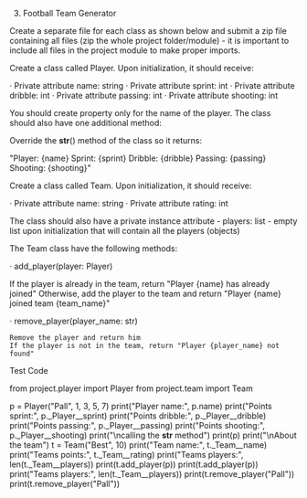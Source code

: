 3. Football Team Generator

Create a separate file for each class as shown below and submit a zip file containing all files (zip the whole project folder/module) - it is important to include all files in the project module to make proper imports.

Create a class called Player. Upon initialization, it should receive:

· Private attribute name: string
· Private attribute sprint: int
· Private attribute dribble: int
· Private attribute passing: int
· Private attribute shooting: int

You should create property only for the name of the player. The class should also have one additional method:

Override the __str__() method of the class so it returns:

"Player: {name}
Sprint: {sprint}
Dribble: {dribble}
Passing: {passing}
Shooting: {shooting}"

Create a class called Team. Upon initialization, it should receive:

· Private attribute name: string
· Private attribute rating: int

The class should also have a private instance attribute - players: list - empty list upon initialization that will contain all the players (objects)

The Team class have the following methods:

· add_player(player: Player)

   If the player is already in the team, return "Player {name} has already joined"
   Otherwise, add the player to the team and return "Player {name} joined team {team_name}"

· remove_player(player_name: str)

    Remove the player and return him
    If the player is not in the team, return "Player {player_name} not found"



Test Code

from project.player import Player
from project.team import Team

p = Player("Pall", 1, 3, 5, 7)
print("Player name:", p.name)
print("Points sprint:", p._Player__sprint) print("Points dribble:", p._Player__dribble) print("Points passing:", p._Player__passing) print("Points shooting:", p._Player__shooting) print("\ncalling the __str__ method") print(p) print("\nAbout the team") t = Team("Best", 10) print("Team name:", t._Team__name) print("Teams points:", t._Team__rating) print("Teams players:", len(t._Team__players)) print(t.add_player(p)) print(t.add_player(p)) print("Teams players:", len(t._Team__players)) print(t.remove_player("Pall")) print(t.remove_player("Pall"))

